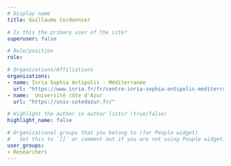 ```yaml
---
# Display name
title: Guillaume Cordonnier

# Is this the primary user of the site?
superuser: false

# Role/position
role:

# Organizations/Affiliations
organizations:
- name: Inria Sophia Antipolis - Méditerranée
  url: "https://www.inria.fr/fr/centre-inria-sophia-antipolis-mediterranee"
- name:  Université côte d'Azur
  url: "https://univ-cotedazur.fr/"

# Highlight the author in author lists? (true/false)
highlight_name: false

# Organizational groups that you belong to (for People widget)
#   Set this to `[]` or comment out if you are not using People widget.
user_groups:
- Researchers
---
```


